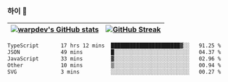 
### 하이 👋
[![warpdev's GitHub stats](https://github-readme-stats.vercel.app/api?username=warpdev&show_icons=true&theme=vue-dark)](#) |[![GitHub Streak](https://github-readme-streak-stats.herokuapp.com/?user=warpdev&theme=dark)](#)
--- | --- |
<!--START_SECTION:waka-->

```txt
TypeScript       17 hrs 12 mins  ██████████████████████▓░░   91.25 %
JSON             49 mins         █░░░░░░░░░░░░░░░░░░░░░░░░   04.37 %
JavaScript       33 mins         ▓░░░░░░░░░░░░░░░░░░░░░░░░   02.96 %
Other            10 mins         ▒░░░░░░░░░░░░░░░░░░░░░░░░   00.94 %
SVG              3 mins          ░░░░░░░░░░░░░░░░░░░░░░░░░   00.27 %
```

<!--END_SECTION:waka-->

<!--
**warpdev/warpdev** is a ✨ _special_ ✨ repository because its `README.md` (this file) appears on your GitHub profile.

Here are some ideas to get you started:

- 🔭 I’m currently working on ...
- 🌱 I’m currently learning ...
- 👯 I’m looking to collaborate on ...
- 🤔 I’m looking for help with ...
- 💬 Ask me about ...
- 📫 How to reach me: ...
- 😄 Pronouns: ...
- ⚡ Fun fact: ...
-->
